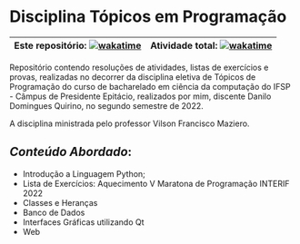 # Disciplina Tópicos em Programação

| Este repositório: [![wakatime](https://wakatime.com/badge/github/Dankotchev/Topicos-em-Programacao.svg?style=for-the-badge)](https://wakatime.com/badge/github/Dankotchev/Topicos-em-Programacao) | **Atividade total:** [![wakatime](https://wakatime.com/badge/user/7acf6789-aea1-423f-9bd3-04bae9188074.svg?style=for-the-badge)](https://wakatime.com/@7acf6789-aea1-423f-9bd3-04bae9188074) |
| :----------------------------------------------------------: | :----------------------------------------------------------: |

Repositório contendo resoluções de atividades, listas de exercícios e provas, realizadas no decorrer da disciplina eletiva de Tópicos de Programação do curso de bacharelado em ciência da computação do IFSP - Câmpus de Presidente Epitácio, realizados por mim, discente Danilo Domingues Quirino, no segundo semestre de 2022.

A disciplina ministrada pelo professor Vilson Francisco Maziero.

## _Conteúdo Abordado_:

- Introdução a Linguagem Python;
- Lista de Exercícios: Aquecimento V Maratona de Programação INTERIF 2022
- Classes e Heranças
- Banco de Dados
- Interfaces Gráficas utilizando Qt
- Web

